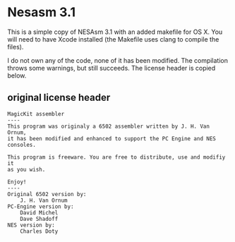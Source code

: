 # Nesasm 3.1

This is a simple copy of NESAsm 3.1 with an added makefile for OS X. You will need to have Xcode installed (the Makefile uses clang to compile the files).

I do not own any of the code, none of it has been modified. The compilation throws some warnings, but still succeeds. The license header is copied below.

## original license header

````
MagicKit assembler
----
This program was originaly a 6502 assembler written by J. H. Van Ornum,
it has been modified and enhanced to support the PC Engine and NES consoles.

This program is freeware. You are free to distribute, use and modifiy it
as you wish.

Enjoy!
----
Original 6502 version by:
	J. H. Van Ornum
PC-Engine version by:
	David Michel
	Dave Shadoff
NES version by:
	Charles Doty
````